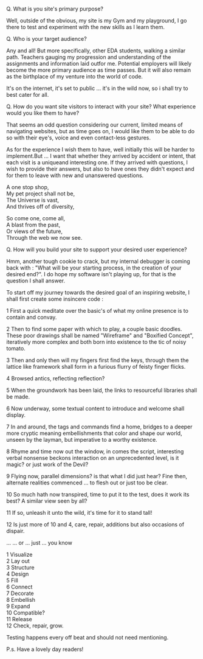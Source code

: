 
Q. What is you site's primary purpose?

Well, outside of the obvious, my site is my Gym and my playground, I go there to test and  experiment with the new skills as I learn them.

Q. Who is your target audience?

Any and all! 
But more specifically, other EDA students, walking a similar path. 
Teachers gauging my progression and understanding of the assignments and information laid outfor
me.
Potential employers will likely become the more primary audience as time passes.
But it will also remain as the birthplace of my venture into the world of code.

It's on the internet, it's set to public ... it's in the wild now, so i shall try to best cater for all.

Q. How do you want site visitors to interact with your site? What experience would you like them      to have?

That seems an odd question considering our current, limited means of navigating websites, but as time goes on, I would like them to be able to do so with their eye's, voice and even contact-less gestures.
    
As for the experience I wish them to have, well initially this will be harder to implement.But ... I want that whether they arrived by accident or intent, that each visit is a uniqueand interesting one. If they arrived with questions, I wish to provide their answers, but also to have ones they didn't expect and for them to leave with new and unanswered questions.

A one stop shop, <br>
My pet project shall not be,<br>
The Universe is vast,<br>
And thrives off of diversity,<br>

So come one, come all,<br>
A blast from the past,<br>
Or views of the future,<br>
Through the web we now see. <br>

Q. How will you build your site to support your desired user experience?

Hmm, another tough cookie to crack, but my internal debugger is coming back with :
"What will be your starting process, in the creation of your desired end?".
I do hope my software isn't playing up, for that is the question I shall answer.

To start off my journey towards the desired goal of an inspiring website, I shall first create
some insincere code :

1  First a quick meditate over the basic's of what my online presence is to contain and               convay.<br>

2  Then to find some paper with which to play, a couple basic doodles. These poor drawings            shall be named "Wireframe" and "Boxified Concept", iteratively more complex and both               born into existence to the tic of noisy tomato.<br>

3  Then and only then will my fingers first find the keys, through them the lattice like              framework shall form in a furious flurry of feisty finger flicks.<br>

4  Browsed antics, reflecting reflection?<br>

5  When the groundwork has been laid, the links to resourceful libraries shall be made.<br> 

6  Now underway, some textual content to introduce and welcome shall display. <br>

7  In and around, the tags and commands find a home, bridges to a deeper more cryptic meaning         embellishments that color and shape our world, unseen by the layman, but imperative to a           worthy existence. <br>

8  Rhyme and time now out the window, in comes the script, interesting verbal nonsense                beckons interaction on an unprecedented level, is it magic? or just work of the Devil?<br> 

9  Flying now, parallel dimensions? is that what I did just hear? Fine then, alternate                realities commenced ... to flesh out or just too be clear.<br>

10 So much hath now transpired, time to put it to the test, does it work its best? A similar          view seen by all? <br>

11 If so, unleash it unto the wild, it's time for it to stand tall!<br>

12 Is just more of 10 and 4, care, repair, additions but also occasions of dispair.<br>





... ... or ... just ... you know

1  Visualize<br>
2  Lay out<br>
3  Structure<br>
4  Design<br>
5  Fill<br>
6  Connect<br>
7  Decorate<br>
8  Embellish<br>
9  Expand<br>
10 Compatible?<br>
11 Release<br>
12 Check, repair, grow.<br>

Testing happens every off beat and should not need mentioning.

P.s. Have a lovely day readers!


